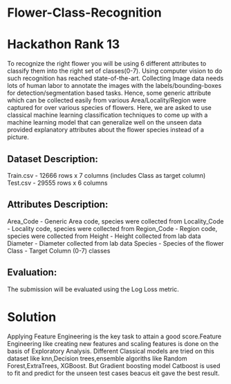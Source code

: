 # Flower-Class-Recognition
# Hackathon Rank 13

To recognize the right flower you will be using 6 different attributes to classify them into the right set of classes(0-7). Using computer vision to do such recognition has reached state-of-the-art. Collecting Image data needs lots of human labor to annotate the images with the labels/bounding-boxes for detection/segmentation based tasks. Hence, some generic attribute which can be collected easily from various Area/Locality/Region were captured for over various species of flowers. Here, we are asked to use classical machine learning classification techniques to come up with a machine learning model that can generalize well on the unseen data provided explanatory attributes about the flower species instead of a picture.      

## Dataset Description:

Train.csv - 12666 rows x 7 columns (includes Class as target column)
Test.csv - 29555 rows x 6 columns

## Attributes Description:

Area_Code - Generic Area code, species were collected from
Locality_Code - Locality code, species were collected from
Region_Code - Region code, species were collected from
Height - Height collected from lab data
Diameter - Diameter collected from lab data
Species - Species of the flower
Class - Target Column (0-7) classes

## Evaluation:
The submission will be evaluated using the Log Loss metric.


# Solution
Applying Feature Engineering is the key task to attain a good score.Feature Engineering like creating new features and scaling features is done on the basis of Exploratory Analysis. 
Different Classical models are tried on this dataset like knn,Decision trees,ensemble algoriths like Random Forest,ExtraTrees, XGBoost. But Gradient boosting model Catboost is used to fit and predict for the unseen test cases beacus eit gave the best result.
